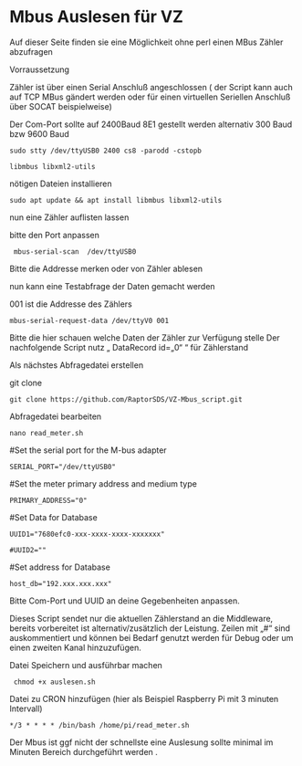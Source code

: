 # Mbus Auslesen für VZ

Auf dieser Seite finden sie eine Möglichkeit ohne perl einen MBus Zähler abzufragen

Vorraussetzung

Zähler ist über einen Serial Anschluß angeschlossen ( der Script kann auch auf TCP MBus gändert werden oder für einen virtuellen Seriellen Anschluß über SOCAT beispielweise)

Der Com-Port sollte auf 2400Baud 8E1 gestellt werden alternativ 300 Baud bzw 9600 Baud

    sudo stty /dev/ttyUSB0 2400 cs8 -parodd -cstopb

    libmbus libxml2-utils

nötigen Dateien installieren

    sudo apt update && apt install libmbus libxml2-utils

nun eine Zähler auflisten lassen

bitte den Port anpassen

     mbus-serial-scan  /dev/ttyUSB0

Bitte die Addresse merken oder von Zähler ablesen

nun kann eine Testabfrage der Daten gemacht werden

001 ist die Addresse des Zählers

    mbus-serial-request-data /dev/ttyV0 001

Bitte die hier schauen welche Daten der Zähler zur Verfügung stelle Der nachfolgende Script nutz „ DataRecord id=„0“ “ für Zählerstand

 Als nächstes Abfragedatei erstellen
    
 git clone

    git clone https://github.com/RaptorSDS/VZ-Mbus_script.git

Abfragedatei bearbeiten

    nano read_meter.sh

#Set the serial port for the M-bus adapter

    SERIAL_PORT="/dev/ttyUSB0"

#Set the meter primary address and medium type

    PRIMARY_ADDRESS="0"

#Set Data for Database

    UUID1="7680efc0-xxx-xxxx-xxxx-xxxxxxx"

    #UUID2=""

#Set address for Database

    host_db="192.xxx.xxx.xxx"


Bitte Com-Port und UUID an deine Gegebenheiten anpassen.

Dieses Script sendet nur die aktuellen Zählerstand an die Middleware, bereits vorbereitet ist alternativ/zusätzlich der Leistung.
Zeilen mit „#“ sind auskommentiert und können bei Bedarf genutzt werden für Debug oder um einen zweiten Kanal hinzuzufügen.

Datei Speichern und ausführbar machen

     chmod +x auslesen.sh

Datei zu CRON hinzufügen (hier als Beispiel Raspberry Pi mit 3 minuten Intervall)

    */3 * * * * /bin/bash /home/pi/read_meter.sh

Der Mbus ist ggf nicht der schnellste eine Auslesung sollte minimal im Minuten Bereich durchgeführt werden .
